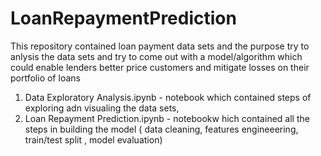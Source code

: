 # LoanRepaymentPrediction
This repository contained loan payment data sets and the purpose try to anlysis the data sets and try to come out with a model/algorithm which could enable lenders better price customers and mitigate losses on their portfolio of loans

1. Data Exploratory Analysis.ipynb - notebook which contained steps of exploring adn visualing the data sets,
2. Loan Repayment Prediction.ipynb - notebookw hich contained all the steps in building the model ( data cleaning, features engineeering, train/test split , model evaluation)
